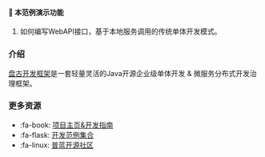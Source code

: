 #### :mushroom: 本范例演示功能

1. 如何编写WebAPI接口，基于本地服务调用的传统单体开发模式。

### 介绍

[盘古开发框架](https://pulanos.gitee.io/pangu-framework/)是一套轻量灵活的Java开源企业级单体开发 & 微服务分布式开发治理框架。

### 更多资源

- :fa-book: [项目主页&开发指南](https://pulanos.gitee.io/pangu-framework/)
- :fa-flask: [开发范例集合](https://pulanos.gitee.io/pangu-framework/docs/examples-list)
- :fa-linux: [普蓝开源社区](https://pulanos.gitee.io/pangu-framework/docs/community/)
